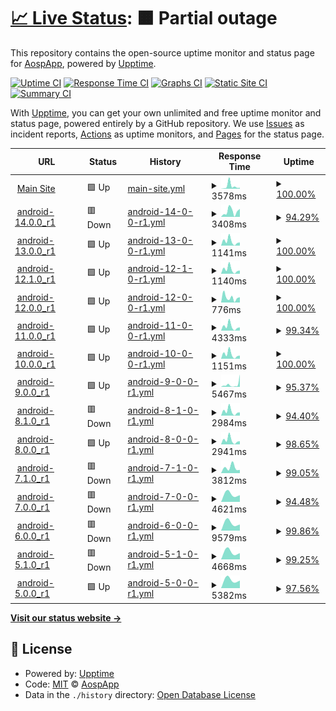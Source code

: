# [📈 Live Status](https://status.aosp.app): <!--live status--> **🟧 Partial outage**

This repository contains the open-source uptime monitor and status page for [AospApp](https://aosp.app), powered by [Upptime](https://github.com/upptime/upptime).

[![Uptime CI](https://github.com/aospapp/upptime/workflows/Uptime%20CI/badge.svg)](https://github.com/aospapp/upptime/actions?query=workflow%3A%22Uptime+CI%22)
[![Response Time CI](https://github.com/aospapp/upptime/workflows/Response%20Time%20CI/badge.svg)](https://github.com/aospapp/upptime/actions?query=workflow%3A%22Response+Time+CI%22)
[![Graphs CI](https://github.com/aospapp/upptime/workflows/Graphs%20CI/badge.svg)](https://github.com/aospapp/upptime/actions?query=workflow%3A%22Graphs+CI%22)
[![Static Site CI](https://github.com/aospapp/upptime/workflows/Static%20Site%20CI/badge.svg)](https://github.com/aospapp/upptime/actions?query=workflow%3A%22Static+Site+CI%22)
[![Summary CI](https://github.com/aospapp/upptime/workflows/Summary%20CI/badge.svg)](https://github.com/aospapp/upptime/actions?query=workflow%3A%22Summary+CI%22)

With [Upptime](https://upptime.js.org), you can get your own unlimited and free uptime monitor and status page, powered entirely by a GitHub repository. We use [Issues](https://github.com/aospapp/upptime/issues) as incident reports, [Actions](https://github.com/aospapp/upptime/actions) as uptime monitors, and [Pages](https://status.aosp.app) for the status page.

<!--start: status pages-->
<!-- This summary is generated by Upptime (https://github.com/upptime/upptime) -->
<!-- Do not edit this manually, your changes will be overwritten -->
<!-- prettier-ignore -->
| URL | Status | History | Response Time | Uptime |
| --- | ------ | ------- | ------------- | ------ |
| <img alt="" src="https://icons.duckduckgo.com/ip3/aosp.app.ico" height="13"> [Main Site](https://aosp.app) | 🟩 Up | [main-site.yml](https://github.com/aospapp/upptime/commits/HEAD/history/main-site.yml) | <details><summary><img alt="Response time graph" src="./graphs/main-site/response-time-week.png" height="20"> 3578ms</summary><br><a href="https://status.aosp.app/history/main-site"><img alt="Response time 3578" src="https://img.shields.io/endpoint?url=https%3A%2F%2Fraw.githubusercontent.com%2Faospapp%2Fupptime%2FHEAD%2Fapi%2Fmain-site%2Fresponse-time.json"></a><br><a href="https://status.aosp.app/history/main-site"><img alt="24-hour response time 4095" src="https://img.shields.io/endpoint?url=https%3A%2F%2Fraw.githubusercontent.com%2Faospapp%2Fupptime%2FHEAD%2Fapi%2Fmain-site%2Fresponse-time-day.json"></a><br><a href="https://status.aosp.app/history/main-site"><img alt="7-day response time 3578" src="https://img.shields.io/endpoint?url=https%3A%2F%2Fraw.githubusercontent.com%2Faospapp%2Fupptime%2FHEAD%2Fapi%2Fmain-site%2Fresponse-time-week.json"></a><br><a href="https://status.aosp.app/history/main-site"><img alt="30-day response time 3578" src="https://img.shields.io/endpoint?url=https%3A%2F%2Fraw.githubusercontent.com%2Faospapp%2Fupptime%2FHEAD%2Fapi%2Fmain-site%2Fresponse-time-month.json"></a><br><a href="https://status.aosp.app/history/main-site"><img alt="1-year response time 3578" src="https://img.shields.io/endpoint?url=https%3A%2F%2Fraw.githubusercontent.com%2Faospapp%2Fupptime%2FHEAD%2Fapi%2Fmain-site%2Fresponse-time-year.json"></a></details> | <details><summary><a href="https://status.aosp.app/history/main-site">100.00%</a></summary><a href="https://status.aosp.app/history/main-site"><img alt="All-time uptime 100.00%" src="https://img.shields.io/endpoint?url=https%3A%2F%2Fraw.githubusercontent.com%2Faospapp%2Fupptime%2FHEAD%2Fapi%2Fmain-site%2Fuptime.json"></a><br><a href="https://status.aosp.app/history/main-site"><img alt="24-hour uptime 100.00%" src="https://img.shields.io/endpoint?url=https%3A%2F%2Fraw.githubusercontent.com%2Faospapp%2Fupptime%2FHEAD%2Fapi%2Fmain-site%2Fuptime-day.json"></a><br><a href="https://status.aosp.app/history/main-site"><img alt="7-day uptime 100.00%" src="https://img.shields.io/endpoint?url=https%3A%2F%2Fraw.githubusercontent.com%2Faospapp%2Fupptime%2FHEAD%2Fapi%2Fmain-site%2Fuptime-week.json"></a><br><a href="https://status.aosp.app/history/main-site"><img alt="30-day uptime 100.00%" src="https://img.shields.io/endpoint?url=https%3A%2F%2Fraw.githubusercontent.com%2Faospapp%2Fupptime%2FHEAD%2Fapi%2Fmain-site%2Fuptime-month.json"></a><br><a href="https://status.aosp.app/history/main-site"><img alt="1-year uptime 100.00%" src="https://img.shields.io/endpoint?url=https%3A%2F%2Fraw.githubusercontent.com%2Faospapp%2Fupptime%2FHEAD%2Fapi%2Fmain-site%2Fuptime-year.json"></a></details>
| <img alt="" src="https://icons.duckduckgo.com/ip3/aosp.app.ico" height="13"> [android-14.0.0_r1](https://aosp.app/android-14.0.0_r1) | 🟥 Down | [android-14-0-0-r1.yml](https://github.com/aospapp/upptime/commits/HEAD/history/android-14-0-0-r1.yml) | <details><summary><img alt="Response time graph" src="./graphs/android-14-0-0-r1/response-time-week.png" height="20"> 3408ms</summary><br><a href="https://status.aosp.app/history/android-14-0-0-r1"><img alt="Response time 3408" src="https://img.shields.io/endpoint?url=https%3A%2F%2Fraw.githubusercontent.com%2Faospapp%2Fupptime%2FHEAD%2Fapi%2Fandroid-14-0-0-r1%2Fresponse-time.json"></a><br><a href="https://status.aosp.app/history/android-14-0-0-r1"><img alt="24-hour response time 3793" src="https://img.shields.io/endpoint?url=https%3A%2F%2Fraw.githubusercontent.com%2Faospapp%2Fupptime%2FHEAD%2Fapi%2Fandroid-14-0-0-r1%2Fresponse-time-day.json"></a><br><a href="https://status.aosp.app/history/android-14-0-0-r1"><img alt="7-day response time 3408" src="https://img.shields.io/endpoint?url=https%3A%2F%2Fraw.githubusercontent.com%2Faospapp%2Fupptime%2FHEAD%2Fapi%2Fandroid-14-0-0-r1%2Fresponse-time-week.json"></a><br><a href="https://status.aosp.app/history/android-14-0-0-r1"><img alt="30-day response time 3408" src="https://img.shields.io/endpoint?url=https%3A%2F%2Fraw.githubusercontent.com%2Faospapp%2Fupptime%2FHEAD%2Fapi%2Fandroid-14-0-0-r1%2Fresponse-time-month.json"></a><br><a href="https://status.aosp.app/history/android-14-0-0-r1"><img alt="1-year response time 3408" src="https://img.shields.io/endpoint?url=https%3A%2F%2Fraw.githubusercontent.com%2Faospapp%2Fupptime%2FHEAD%2Fapi%2Fandroid-14-0-0-r1%2Fresponse-time-year.json"></a></details> | <details><summary><a href="https://status.aosp.app/history/android-14-0-0-r1">94.29%</a></summary><a href="https://status.aosp.app/history/android-14-0-0-r1"><img alt="All-time uptime 94.29%" src="https://img.shields.io/endpoint?url=https%3A%2F%2Fraw.githubusercontent.com%2Faospapp%2Fupptime%2FHEAD%2Fapi%2Fandroid-14-0-0-r1%2Fuptime.json"></a><br><a href="https://status.aosp.app/history/android-14-0-0-r1"><img alt="24-hour uptime 94.29%" src="https://img.shields.io/endpoint?url=https%3A%2F%2Fraw.githubusercontent.com%2Faospapp%2Fupptime%2FHEAD%2Fapi%2Fandroid-14-0-0-r1%2Fuptime-day.json"></a><br><a href="https://status.aosp.app/history/android-14-0-0-r1"><img alt="7-day uptime 94.29%" src="https://img.shields.io/endpoint?url=https%3A%2F%2Fraw.githubusercontent.com%2Faospapp%2Fupptime%2FHEAD%2Fapi%2Fandroid-14-0-0-r1%2Fuptime-week.json"></a><br><a href="https://status.aosp.app/history/android-14-0-0-r1"><img alt="30-day uptime 94.29%" src="https://img.shields.io/endpoint?url=https%3A%2F%2Fraw.githubusercontent.com%2Faospapp%2Fupptime%2FHEAD%2Fapi%2Fandroid-14-0-0-r1%2Fuptime-month.json"></a><br><a href="https://status.aosp.app/history/android-14-0-0-r1"><img alt="1-year uptime 94.29%" src="https://img.shields.io/endpoint?url=https%3A%2F%2Fraw.githubusercontent.com%2Faospapp%2Fupptime%2FHEAD%2Fapi%2Fandroid-14-0-0-r1%2Fuptime-year.json"></a></details>
| <img alt="" src="https://icons.duckduckgo.com/ip3/aosp.app.ico" height="13"> [android-13.0.0_r1](https://aosp.app/android-13.0.0_r1) | 🟩 Up | [android-13-0-0-r1.yml](https://github.com/aospapp/upptime/commits/HEAD/history/android-13-0-0-r1.yml) | <details><summary><img alt="Response time graph" src="./graphs/android-13-0-0-r1/response-time-week.png" height="20"> 1141ms</summary><br><a href="https://status.aosp.app/history/android-13-0-0-r1"><img alt="Response time 1141" src="https://img.shields.io/endpoint?url=https%3A%2F%2Fraw.githubusercontent.com%2Faospapp%2Fupptime%2FHEAD%2Fapi%2Fandroid-13-0-0-r1%2Fresponse-time.json"></a><br><a href="https://status.aosp.app/history/android-13-0-0-r1"><img alt="24-hour response time 1046" src="https://img.shields.io/endpoint?url=https%3A%2F%2Fraw.githubusercontent.com%2Faospapp%2Fupptime%2FHEAD%2Fapi%2Fandroid-13-0-0-r1%2Fresponse-time-day.json"></a><br><a href="https://status.aosp.app/history/android-13-0-0-r1"><img alt="7-day response time 1141" src="https://img.shields.io/endpoint?url=https%3A%2F%2Fraw.githubusercontent.com%2Faospapp%2Fupptime%2FHEAD%2Fapi%2Fandroid-13-0-0-r1%2Fresponse-time-week.json"></a><br><a href="https://status.aosp.app/history/android-13-0-0-r1"><img alt="30-day response time 1141" src="https://img.shields.io/endpoint?url=https%3A%2F%2Fraw.githubusercontent.com%2Faospapp%2Fupptime%2FHEAD%2Fapi%2Fandroid-13-0-0-r1%2Fresponse-time-month.json"></a><br><a href="https://status.aosp.app/history/android-13-0-0-r1"><img alt="1-year response time 1141" src="https://img.shields.io/endpoint?url=https%3A%2F%2Fraw.githubusercontent.com%2Faospapp%2Fupptime%2FHEAD%2Fapi%2Fandroid-13-0-0-r1%2Fresponse-time-year.json"></a></details> | <details><summary><a href="https://status.aosp.app/history/android-13-0-0-r1">100.00%</a></summary><a href="https://status.aosp.app/history/android-13-0-0-r1"><img alt="All-time uptime 100.00%" src="https://img.shields.io/endpoint?url=https%3A%2F%2Fraw.githubusercontent.com%2Faospapp%2Fupptime%2FHEAD%2Fapi%2Fandroid-13-0-0-r1%2Fuptime.json"></a><br><a href="https://status.aosp.app/history/android-13-0-0-r1"><img alt="24-hour uptime 100.00%" src="https://img.shields.io/endpoint?url=https%3A%2F%2Fraw.githubusercontent.com%2Faospapp%2Fupptime%2FHEAD%2Fapi%2Fandroid-13-0-0-r1%2Fuptime-day.json"></a><br><a href="https://status.aosp.app/history/android-13-0-0-r1"><img alt="7-day uptime 100.00%" src="https://img.shields.io/endpoint?url=https%3A%2F%2Fraw.githubusercontent.com%2Faospapp%2Fupptime%2FHEAD%2Fapi%2Fandroid-13-0-0-r1%2Fuptime-week.json"></a><br><a href="https://status.aosp.app/history/android-13-0-0-r1"><img alt="30-day uptime 100.00%" src="https://img.shields.io/endpoint?url=https%3A%2F%2Fraw.githubusercontent.com%2Faospapp%2Fupptime%2FHEAD%2Fapi%2Fandroid-13-0-0-r1%2Fuptime-month.json"></a><br><a href="https://status.aosp.app/history/android-13-0-0-r1"><img alt="1-year uptime 100.00%" src="https://img.shields.io/endpoint?url=https%3A%2F%2Fraw.githubusercontent.com%2Faospapp%2Fupptime%2FHEAD%2Fapi%2Fandroid-13-0-0-r1%2Fuptime-year.json"></a></details>
| <img alt="" src="https://icons.duckduckgo.com/ip3/aosp.app.ico" height="13"> [android-12.1.0_r1](https://aosp.app/android-12.1.0_r1) | 🟩 Up | [android-12-1-0-r1.yml](https://github.com/aospapp/upptime/commits/HEAD/history/android-12-1-0-r1.yml) | <details><summary><img alt="Response time graph" src="./graphs/android-12-1-0-r1/response-time-week.png" height="20"> 1140ms</summary><br><a href="https://status.aosp.app/history/android-12-1-0-r1"><img alt="Response time 1140" src="https://img.shields.io/endpoint?url=https%3A%2F%2Fraw.githubusercontent.com%2Faospapp%2Fupptime%2FHEAD%2Fapi%2Fandroid-12-1-0-r1%2Fresponse-time.json"></a><br><a href="https://status.aosp.app/history/android-12-1-0-r1"><img alt="24-hour response time 1053" src="https://img.shields.io/endpoint?url=https%3A%2F%2Fraw.githubusercontent.com%2Faospapp%2Fupptime%2FHEAD%2Fapi%2Fandroid-12-1-0-r1%2Fresponse-time-day.json"></a><br><a href="https://status.aosp.app/history/android-12-1-0-r1"><img alt="7-day response time 1140" src="https://img.shields.io/endpoint?url=https%3A%2F%2Fraw.githubusercontent.com%2Faospapp%2Fupptime%2FHEAD%2Fapi%2Fandroid-12-1-0-r1%2Fresponse-time-week.json"></a><br><a href="https://status.aosp.app/history/android-12-1-0-r1"><img alt="30-day response time 1140" src="https://img.shields.io/endpoint?url=https%3A%2F%2Fraw.githubusercontent.com%2Faospapp%2Fupptime%2FHEAD%2Fapi%2Fandroid-12-1-0-r1%2Fresponse-time-month.json"></a><br><a href="https://status.aosp.app/history/android-12-1-0-r1"><img alt="1-year response time 1140" src="https://img.shields.io/endpoint?url=https%3A%2F%2Fraw.githubusercontent.com%2Faospapp%2Fupptime%2FHEAD%2Fapi%2Fandroid-12-1-0-r1%2Fresponse-time-year.json"></a></details> | <details><summary><a href="https://status.aosp.app/history/android-12-1-0-r1">100.00%</a></summary><a href="https://status.aosp.app/history/android-12-1-0-r1"><img alt="All-time uptime 100.00%" src="https://img.shields.io/endpoint?url=https%3A%2F%2Fraw.githubusercontent.com%2Faospapp%2Fupptime%2FHEAD%2Fapi%2Fandroid-12-1-0-r1%2Fuptime.json"></a><br><a href="https://status.aosp.app/history/android-12-1-0-r1"><img alt="24-hour uptime 100.00%" src="https://img.shields.io/endpoint?url=https%3A%2F%2Fraw.githubusercontent.com%2Faospapp%2Fupptime%2FHEAD%2Fapi%2Fandroid-12-1-0-r1%2Fuptime-day.json"></a><br><a href="https://status.aosp.app/history/android-12-1-0-r1"><img alt="7-day uptime 100.00%" src="https://img.shields.io/endpoint?url=https%3A%2F%2Fraw.githubusercontent.com%2Faospapp%2Fupptime%2FHEAD%2Fapi%2Fandroid-12-1-0-r1%2Fuptime-week.json"></a><br><a href="https://status.aosp.app/history/android-12-1-0-r1"><img alt="30-day uptime 100.00%" src="https://img.shields.io/endpoint?url=https%3A%2F%2Fraw.githubusercontent.com%2Faospapp%2Fupptime%2FHEAD%2Fapi%2Fandroid-12-1-0-r1%2Fuptime-month.json"></a><br><a href="https://status.aosp.app/history/android-12-1-0-r1"><img alt="1-year uptime 100.00%" src="https://img.shields.io/endpoint?url=https%3A%2F%2Fraw.githubusercontent.com%2Faospapp%2Fupptime%2FHEAD%2Fapi%2Fandroid-12-1-0-r1%2Fuptime-year.json"></a></details>
| <img alt="" src="https://icons.duckduckgo.com/ip3/aosp.app.ico" height="13"> [android-12.0.0_r1](https://aosp.app/android-12.0.0_r1) | 🟩 Up | [android-12-0-0-r1.yml](https://github.com/aospapp/upptime/commits/HEAD/history/android-12-0-0-r1.yml) | <details><summary><img alt="Response time graph" src="./graphs/android-12-0-0-r1/response-time-week.png" height="20"> 776ms</summary><br><a href="https://status.aosp.app/history/android-12-0-0-r1"><img alt="Response time 776" src="https://img.shields.io/endpoint?url=https%3A%2F%2Fraw.githubusercontent.com%2Faospapp%2Fupptime%2FHEAD%2Fapi%2Fandroid-12-0-0-r1%2Fresponse-time.json"></a><br><a href="https://status.aosp.app/history/android-12-0-0-r1"><img alt="24-hour response time 595" src="https://img.shields.io/endpoint?url=https%3A%2F%2Fraw.githubusercontent.com%2Faospapp%2Fupptime%2FHEAD%2Fapi%2Fandroid-12-0-0-r1%2Fresponse-time-day.json"></a><br><a href="https://status.aosp.app/history/android-12-0-0-r1"><img alt="7-day response time 776" src="https://img.shields.io/endpoint?url=https%3A%2F%2Fraw.githubusercontent.com%2Faospapp%2Fupptime%2FHEAD%2Fapi%2Fandroid-12-0-0-r1%2Fresponse-time-week.json"></a><br><a href="https://status.aosp.app/history/android-12-0-0-r1"><img alt="30-day response time 776" src="https://img.shields.io/endpoint?url=https%3A%2F%2Fraw.githubusercontent.com%2Faospapp%2Fupptime%2FHEAD%2Fapi%2Fandroid-12-0-0-r1%2Fresponse-time-month.json"></a><br><a href="https://status.aosp.app/history/android-12-0-0-r1"><img alt="1-year response time 776" src="https://img.shields.io/endpoint?url=https%3A%2F%2Fraw.githubusercontent.com%2Faospapp%2Fupptime%2FHEAD%2Fapi%2Fandroid-12-0-0-r1%2Fresponse-time-year.json"></a></details> | <details><summary><a href="https://status.aosp.app/history/android-12-0-0-r1">100.00%</a></summary><a href="https://status.aosp.app/history/android-12-0-0-r1"><img alt="All-time uptime 100.00%" src="https://img.shields.io/endpoint?url=https%3A%2F%2Fraw.githubusercontent.com%2Faospapp%2Fupptime%2FHEAD%2Fapi%2Fandroid-12-0-0-r1%2Fuptime.json"></a><br><a href="https://status.aosp.app/history/android-12-0-0-r1"><img alt="24-hour uptime 100.00%" src="https://img.shields.io/endpoint?url=https%3A%2F%2Fraw.githubusercontent.com%2Faospapp%2Fupptime%2FHEAD%2Fapi%2Fandroid-12-0-0-r1%2Fuptime-day.json"></a><br><a href="https://status.aosp.app/history/android-12-0-0-r1"><img alt="7-day uptime 100.00%" src="https://img.shields.io/endpoint?url=https%3A%2F%2Fraw.githubusercontent.com%2Faospapp%2Fupptime%2FHEAD%2Fapi%2Fandroid-12-0-0-r1%2Fuptime-week.json"></a><br><a href="https://status.aosp.app/history/android-12-0-0-r1"><img alt="30-day uptime 100.00%" src="https://img.shields.io/endpoint?url=https%3A%2F%2Fraw.githubusercontent.com%2Faospapp%2Fupptime%2FHEAD%2Fapi%2Fandroid-12-0-0-r1%2Fuptime-month.json"></a><br><a href="https://status.aosp.app/history/android-12-0-0-r1"><img alt="1-year uptime 100.00%" src="https://img.shields.io/endpoint?url=https%3A%2F%2Fraw.githubusercontent.com%2Faospapp%2Fupptime%2FHEAD%2Fapi%2Fandroid-12-0-0-r1%2Fuptime-year.json"></a></details>
| <img alt="" src="https://icons.duckduckgo.com/ip3/aosp.app.ico" height="13"> [android-11.0.0_r1](https://aosp.app/android-11.0.0_r1) | 🟩 Up | [android-11-0-0-r1.yml](https://github.com/aospapp/upptime/commits/HEAD/history/android-11-0-0-r1.yml) | <details><summary><img alt="Response time graph" src="./graphs/android-11-0-0-r1/response-time-week.png" height="20"> 4333ms</summary><br><a href="https://status.aosp.app/history/android-11-0-0-r1"><img alt="Response time 4333" src="https://img.shields.io/endpoint?url=https%3A%2F%2Fraw.githubusercontent.com%2Faospapp%2Fupptime%2FHEAD%2Fapi%2Fandroid-11-0-0-r1%2Fresponse-time.json"></a><br><a href="https://status.aosp.app/history/android-11-0-0-r1"><img alt="24-hour response time 4690" src="https://img.shields.io/endpoint?url=https%3A%2F%2Fraw.githubusercontent.com%2Faospapp%2Fupptime%2FHEAD%2Fapi%2Fandroid-11-0-0-r1%2Fresponse-time-day.json"></a><br><a href="https://status.aosp.app/history/android-11-0-0-r1"><img alt="7-day response time 4333" src="https://img.shields.io/endpoint?url=https%3A%2F%2Fraw.githubusercontent.com%2Faospapp%2Fupptime%2FHEAD%2Fapi%2Fandroid-11-0-0-r1%2Fresponse-time-week.json"></a><br><a href="https://status.aosp.app/history/android-11-0-0-r1"><img alt="30-day response time 4333" src="https://img.shields.io/endpoint?url=https%3A%2F%2Fraw.githubusercontent.com%2Faospapp%2Fupptime%2FHEAD%2Fapi%2Fandroid-11-0-0-r1%2Fresponse-time-month.json"></a><br><a href="https://status.aosp.app/history/android-11-0-0-r1"><img alt="1-year response time 4333" src="https://img.shields.io/endpoint?url=https%3A%2F%2Fraw.githubusercontent.com%2Faospapp%2Fupptime%2FHEAD%2Fapi%2Fandroid-11-0-0-r1%2Fresponse-time-year.json"></a></details> | <details><summary><a href="https://status.aosp.app/history/android-11-0-0-r1">99.34%</a></summary><a href="https://status.aosp.app/history/android-11-0-0-r1"><img alt="All-time uptime 99.34%" src="https://img.shields.io/endpoint?url=https%3A%2F%2Fraw.githubusercontent.com%2Faospapp%2Fupptime%2FHEAD%2Fapi%2Fandroid-11-0-0-r1%2Fuptime.json"></a><br><a href="https://status.aosp.app/history/android-11-0-0-r1"><img alt="24-hour uptime 99.34%" src="https://img.shields.io/endpoint?url=https%3A%2F%2Fraw.githubusercontent.com%2Faospapp%2Fupptime%2FHEAD%2Fapi%2Fandroid-11-0-0-r1%2Fuptime-day.json"></a><br><a href="https://status.aosp.app/history/android-11-0-0-r1"><img alt="7-day uptime 99.34%" src="https://img.shields.io/endpoint?url=https%3A%2F%2Fraw.githubusercontent.com%2Faospapp%2Fupptime%2FHEAD%2Fapi%2Fandroid-11-0-0-r1%2Fuptime-week.json"></a><br><a href="https://status.aosp.app/history/android-11-0-0-r1"><img alt="30-day uptime 99.34%" src="https://img.shields.io/endpoint?url=https%3A%2F%2Fraw.githubusercontent.com%2Faospapp%2Fupptime%2FHEAD%2Fapi%2Fandroid-11-0-0-r1%2Fuptime-month.json"></a><br><a href="https://status.aosp.app/history/android-11-0-0-r1"><img alt="1-year uptime 99.34%" src="https://img.shields.io/endpoint?url=https%3A%2F%2Fraw.githubusercontent.com%2Faospapp%2Fupptime%2FHEAD%2Fapi%2Fandroid-11-0-0-r1%2Fuptime-year.json"></a></details>
| <img alt="" src="https://icons.duckduckgo.com/ip3/aosp.app.ico" height="13"> [android-10.0.0_r1](https://aosp.app/android-10.0.0_r1) | 🟩 Up | [android-10-0-0-r1.yml](https://github.com/aospapp/upptime/commits/HEAD/history/android-10-0-0-r1.yml) | <details><summary><img alt="Response time graph" src="./graphs/android-10-0-0-r1/response-time-week.png" height="20"> 1151ms</summary><br><a href="https://status.aosp.app/history/android-10-0-0-r1"><img alt="Response time 1151" src="https://img.shields.io/endpoint?url=https%3A%2F%2Fraw.githubusercontent.com%2Faospapp%2Fupptime%2FHEAD%2Fapi%2Fandroid-10-0-0-r1%2Fresponse-time.json"></a><br><a href="https://status.aosp.app/history/android-10-0-0-r1"><img alt="24-hour response time 1051" src="https://img.shields.io/endpoint?url=https%3A%2F%2Fraw.githubusercontent.com%2Faospapp%2Fupptime%2FHEAD%2Fapi%2Fandroid-10-0-0-r1%2Fresponse-time-day.json"></a><br><a href="https://status.aosp.app/history/android-10-0-0-r1"><img alt="7-day response time 1151" src="https://img.shields.io/endpoint?url=https%3A%2F%2Fraw.githubusercontent.com%2Faospapp%2Fupptime%2FHEAD%2Fapi%2Fandroid-10-0-0-r1%2Fresponse-time-week.json"></a><br><a href="https://status.aosp.app/history/android-10-0-0-r1"><img alt="30-day response time 1151" src="https://img.shields.io/endpoint?url=https%3A%2F%2Fraw.githubusercontent.com%2Faospapp%2Fupptime%2FHEAD%2Fapi%2Fandroid-10-0-0-r1%2Fresponse-time-month.json"></a><br><a href="https://status.aosp.app/history/android-10-0-0-r1"><img alt="1-year response time 1151" src="https://img.shields.io/endpoint?url=https%3A%2F%2Fraw.githubusercontent.com%2Faospapp%2Fupptime%2FHEAD%2Fapi%2Fandroid-10-0-0-r1%2Fresponse-time-year.json"></a></details> | <details><summary><a href="https://status.aosp.app/history/android-10-0-0-r1">100.00%</a></summary><a href="https://status.aosp.app/history/android-10-0-0-r1"><img alt="All-time uptime 100.00%" src="https://img.shields.io/endpoint?url=https%3A%2F%2Fraw.githubusercontent.com%2Faospapp%2Fupptime%2FHEAD%2Fapi%2Fandroid-10-0-0-r1%2Fuptime.json"></a><br><a href="https://status.aosp.app/history/android-10-0-0-r1"><img alt="24-hour uptime 100.00%" src="https://img.shields.io/endpoint?url=https%3A%2F%2Fraw.githubusercontent.com%2Faospapp%2Fupptime%2FHEAD%2Fapi%2Fandroid-10-0-0-r1%2Fuptime-day.json"></a><br><a href="https://status.aosp.app/history/android-10-0-0-r1"><img alt="7-day uptime 100.00%" src="https://img.shields.io/endpoint?url=https%3A%2F%2Fraw.githubusercontent.com%2Faospapp%2Fupptime%2FHEAD%2Fapi%2Fandroid-10-0-0-r1%2Fuptime-week.json"></a><br><a href="https://status.aosp.app/history/android-10-0-0-r1"><img alt="30-day uptime 100.00%" src="https://img.shields.io/endpoint?url=https%3A%2F%2Fraw.githubusercontent.com%2Faospapp%2Fupptime%2FHEAD%2Fapi%2Fandroid-10-0-0-r1%2Fuptime-month.json"></a><br><a href="https://status.aosp.app/history/android-10-0-0-r1"><img alt="1-year uptime 100.00%" src="https://img.shields.io/endpoint?url=https%3A%2F%2Fraw.githubusercontent.com%2Faospapp%2Fupptime%2FHEAD%2Fapi%2Fandroid-10-0-0-r1%2Fuptime-year.json"></a></details>
| <img alt="" src="https://icons.duckduckgo.com/ip3/aosp.app.ico" height="13"> [android-9.0.0_r1](https://aosp.app/android-9.0.0_r1) | 🟩 Up | [android-9-0-0-r1.yml](https://github.com/aospapp/upptime/commits/HEAD/history/android-9-0-0-r1.yml) | <details><summary><img alt="Response time graph" src="./graphs/android-9-0-0-r1/response-time-week.png" height="20"> 5467ms</summary><br><a href="https://status.aosp.app/history/android-9-0-0-r1"><img alt="Response time 5467" src="https://img.shields.io/endpoint?url=https%3A%2F%2Fraw.githubusercontent.com%2Faospapp%2Fupptime%2FHEAD%2Fapi%2Fandroid-9-0-0-r1%2Fresponse-time.json"></a><br><a href="https://status.aosp.app/history/android-9-0-0-r1"><img alt="24-hour response time 5875" src="https://img.shields.io/endpoint?url=https%3A%2F%2Fraw.githubusercontent.com%2Faospapp%2Fupptime%2FHEAD%2Fapi%2Fandroid-9-0-0-r1%2Fresponse-time-day.json"></a><br><a href="https://status.aosp.app/history/android-9-0-0-r1"><img alt="7-day response time 5467" src="https://img.shields.io/endpoint?url=https%3A%2F%2Fraw.githubusercontent.com%2Faospapp%2Fupptime%2FHEAD%2Fapi%2Fandroid-9-0-0-r1%2Fresponse-time-week.json"></a><br><a href="https://status.aosp.app/history/android-9-0-0-r1"><img alt="30-day response time 5467" src="https://img.shields.io/endpoint?url=https%3A%2F%2Fraw.githubusercontent.com%2Faospapp%2Fupptime%2FHEAD%2Fapi%2Fandroid-9-0-0-r1%2Fresponse-time-month.json"></a><br><a href="https://status.aosp.app/history/android-9-0-0-r1"><img alt="1-year response time 5467" src="https://img.shields.io/endpoint?url=https%3A%2F%2Fraw.githubusercontent.com%2Faospapp%2Fupptime%2FHEAD%2Fapi%2Fandroid-9-0-0-r1%2Fresponse-time-year.json"></a></details> | <details><summary><a href="https://status.aosp.app/history/android-9-0-0-r1">95.37%</a></summary><a href="https://status.aosp.app/history/android-9-0-0-r1"><img alt="All-time uptime 95.37%" src="https://img.shields.io/endpoint?url=https%3A%2F%2Fraw.githubusercontent.com%2Faospapp%2Fupptime%2FHEAD%2Fapi%2Fandroid-9-0-0-r1%2Fuptime.json"></a><br><a href="https://status.aosp.app/history/android-9-0-0-r1"><img alt="24-hour uptime 95.37%" src="https://img.shields.io/endpoint?url=https%3A%2F%2Fraw.githubusercontent.com%2Faospapp%2Fupptime%2FHEAD%2Fapi%2Fandroid-9-0-0-r1%2Fuptime-day.json"></a><br><a href="https://status.aosp.app/history/android-9-0-0-r1"><img alt="7-day uptime 95.37%" src="https://img.shields.io/endpoint?url=https%3A%2F%2Fraw.githubusercontent.com%2Faospapp%2Fupptime%2FHEAD%2Fapi%2Fandroid-9-0-0-r1%2Fuptime-week.json"></a><br><a href="https://status.aosp.app/history/android-9-0-0-r1"><img alt="30-day uptime 95.37%" src="https://img.shields.io/endpoint?url=https%3A%2F%2Fraw.githubusercontent.com%2Faospapp%2Fupptime%2FHEAD%2Fapi%2Fandroid-9-0-0-r1%2Fuptime-month.json"></a><br><a href="https://status.aosp.app/history/android-9-0-0-r1"><img alt="1-year uptime 95.37%" src="https://img.shields.io/endpoint?url=https%3A%2F%2Fraw.githubusercontent.com%2Faospapp%2Fupptime%2FHEAD%2Fapi%2Fandroid-9-0-0-r1%2Fuptime-year.json"></a></details>
| <img alt="" src="https://icons.duckduckgo.com/ip3/aosp.app.ico" height="13"> [android-8.1.0_r1](https://aosp.app/android-8.1.0_r1) | 🟥 Down | [android-8-1-0-r1.yml](https://github.com/aospapp/upptime/commits/HEAD/history/android-8-1-0-r1.yml) | <details><summary><img alt="Response time graph" src="./graphs/android-8-1-0-r1/response-time-week.png" height="20"> 2984ms</summary><br><a href="https://status.aosp.app/history/android-8-1-0-r1"><img alt="Response time 2984" src="https://img.shields.io/endpoint?url=https%3A%2F%2Fraw.githubusercontent.com%2Faospapp%2Fupptime%2FHEAD%2Fapi%2Fandroid-8-1-0-r1%2Fresponse-time.json"></a><br><a href="https://status.aosp.app/history/android-8-1-0-r1"><img alt="24-hour response time 3186" src="https://img.shields.io/endpoint?url=https%3A%2F%2Fraw.githubusercontent.com%2Faospapp%2Fupptime%2FHEAD%2Fapi%2Fandroid-8-1-0-r1%2Fresponse-time-day.json"></a><br><a href="https://status.aosp.app/history/android-8-1-0-r1"><img alt="7-day response time 2984" src="https://img.shields.io/endpoint?url=https%3A%2F%2Fraw.githubusercontent.com%2Faospapp%2Fupptime%2FHEAD%2Fapi%2Fandroid-8-1-0-r1%2Fresponse-time-week.json"></a><br><a href="https://status.aosp.app/history/android-8-1-0-r1"><img alt="30-day response time 2984" src="https://img.shields.io/endpoint?url=https%3A%2F%2Fraw.githubusercontent.com%2Faospapp%2Fupptime%2FHEAD%2Fapi%2Fandroid-8-1-0-r1%2Fresponse-time-month.json"></a><br><a href="https://status.aosp.app/history/android-8-1-0-r1"><img alt="1-year response time 2984" src="https://img.shields.io/endpoint?url=https%3A%2F%2Fraw.githubusercontent.com%2Faospapp%2Fupptime%2FHEAD%2Fapi%2Fandroid-8-1-0-r1%2Fresponse-time-year.json"></a></details> | <details><summary><a href="https://status.aosp.app/history/android-8-1-0-r1">94.40%</a></summary><a href="https://status.aosp.app/history/android-8-1-0-r1"><img alt="All-time uptime 94.40%" src="https://img.shields.io/endpoint?url=https%3A%2F%2Fraw.githubusercontent.com%2Faospapp%2Fupptime%2FHEAD%2Fapi%2Fandroid-8-1-0-r1%2Fuptime.json"></a><br><a href="https://status.aosp.app/history/android-8-1-0-r1"><img alt="24-hour uptime 94.40%" src="https://img.shields.io/endpoint?url=https%3A%2F%2Fraw.githubusercontent.com%2Faospapp%2Fupptime%2FHEAD%2Fapi%2Fandroid-8-1-0-r1%2Fuptime-day.json"></a><br><a href="https://status.aosp.app/history/android-8-1-0-r1"><img alt="7-day uptime 94.40%" src="https://img.shields.io/endpoint?url=https%3A%2F%2Fraw.githubusercontent.com%2Faospapp%2Fupptime%2FHEAD%2Fapi%2Fandroid-8-1-0-r1%2Fuptime-week.json"></a><br><a href="https://status.aosp.app/history/android-8-1-0-r1"><img alt="30-day uptime 94.40%" src="https://img.shields.io/endpoint?url=https%3A%2F%2Fraw.githubusercontent.com%2Faospapp%2Fupptime%2FHEAD%2Fapi%2Fandroid-8-1-0-r1%2Fuptime-month.json"></a><br><a href="https://status.aosp.app/history/android-8-1-0-r1"><img alt="1-year uptime 94.40%" src="https://img.shields.io/endpoint?url=https%3A%2F%2Fraw.githubusercontent.com%2Faospapp%2Fupptime%2FHEAD%2Fapi%2Fandroid-8-1-0-r1%2Fuptime-year.json"></a></details>
| <img alt="" src="https://icons.duckduckgo.com/ip3/aosp.app.ico" height="13"> [android-8.0.0_r1](https://aosp.app/android-8.0.0_r1) | 🟩 Up | [android-8-0-0-r1.yml](https://github.com/aospapp/upptime/commits/HEAD/history/android-8-0-0-r1.yml) | <details><summary><img alt="Response time graph" src="./graphs/android-8-0-0-r1/response-time-week.png" height="20"> 2941ms</summary><br><a href="https://status.aosp.app/history/android-8-0-0-r1"><img alt="Response time 2941" src="https://img.shields.io/endpoint?url=https%3A%2F%2Fraw.githubusercontent.com%2Faospapp%2Fupptime%2FHEAD%2Fapi%2Fandroid-8-0-0-r1%2Fresponse-time.json"></a><br><a href="https://status.aosp.app/history/android-8-0-0-r1"><img alt="24-hour response time 3122" src="https://img.shields.io/endpoint?url=https%3A%2F%2Fraw.githubusercontent.com%2Faospapp%2Fupptime%2FHEAD%2Fapi%2Fandroid-8-0-0-r1%2Fresponse-time-day.json"></a><br><a href="https://status.aosp.app/history/android-8-0-0-r1"><img alt="7-day response time 2941" src="https://img.shields.io/endpoint?url=https%3A%2F%2Fraw.githubusercontent.com%2Faospapp%2Fupptime%2FHEAD%2Fapi%2Fandroid-8-0-0-r1%2Fresponse-time-week.json"></a><br><a href="https://status.aosp.app/history/android-8-0-0-r1"><img alt="30-day response time 2941" src="https://img.shields.io/endpoint?url=https%3A%2F%2Fraw.githubusercontent.com%2Faospapp%2Fupptime%2FHEAD%2Fapi%2Fandroid-8-0-0-r1%2Fresponse-time-month.json"></a><br><a href="https://status.aosp.app/history/android-8-0-0-r1"><img alt="1-year response time 2941" src="https://img.shields.io/endpoint?url=https%3A%2F%2Fraw.githubusercontent.com%2Faospapp%2Fupptime%2FHEAD%2Fapi%2Fandroid-8-0-0-r1%2Fresponse-time-year.json"></a></details> | <details><summary><a href="https://status.aosp.app/history/android-8-0-0-r1">98.65%</a></summary><a href="https://status.aosp.app/history/android-8-0-0-r1"><img alt="All-time uptime 98.65%" src="https://img.shields.io/endpoint?url=https%3A%2F%2Fraw.githubusercontent.com%2Faospapp%2Fupptime%2FHEAD%2Fapi%2Fandroid-8-0-0-r1%2Fuptime.json"></a><br><a href="https://status.aosp.app/history/android-8-0-0-r1"><img alt="24-hour uptime 98.65%" src="https://img.shields.io/endpoint?url=https%3A%2F%2Fraw.githubusercontent.com%2Faospapp%2Fupptime%2FHEAD%2Fapi%2Fandroid-8-0-0-r1%2Fuptime-day.json"></a><br><a href="https://status.aosp.app/history/android-8-0-0-r1"><img alt="7-day uptime 98.65%" src="https://img.shields.io/endpoint?url=https%3A%2F%2Fraw.githubusercontent.com%2Faospapp%2Fupptime%2FHEAD%2Fapi%2Fandroid-8-0-0-r1%2Fuptime-week.json"></a><br><a href="https://status.aosp.app/history/android-8-0-0-r1"><img alt="30-day uptime 98.65%" src="https://img.shields.io/endpoint?url=https%3A%2F%2Fraw.githubusercontent.com%2Faospapp%2Fupptime%2FHEAD%2Fapi%2Fandroid-8-0-0-r1%2Fuptime-month.json"></a><br><a href="https://status.aosp.app/history/android-8-0-0-r1"><img alt="1-year uptime 98.65%" src="https://img.shields.io/endpoint?url=https%3A%2F%2Fraw.githubusercontent.com%2Faospapp%2Fupptime%2FHEAD%2Fapi%2Fandroid-8-0-0-r1%2Fuptime-year.json"></a></details>
| <img alt="" src="https://icons.duckduckgo.com/ip3/aosp.app.ico" height="13"> [android-7.1.0_r1](https://aosp.app/android-7.1.0_r1) | 🟥 Down | [android-7-1-0-r1.yml](https://github.com/aospapp/upptime/commits/HEAD/history/android-7-1-0-r1.yml) | <details><summary><img alt="Response time graph" src="./graphs/android-7-1-0-r1/response-time-week.png" height="20"> 3812ms</summary><br><a href="https://status.aosp.app/history/android-7-1-0-r1"><img alt="Response time 3812" src="https://img.shields.io/endpoint?url=https%3A%2F%2Fraw.githubusercontent.com%2Faospapp%2Fupptime%2FHEAD%2Fapi%2Fandroid-7-1-0-r1%2Fresponse-time.json"></a><br><a href="https://status.aosp.app/history/android-7-1-0-r1"><img alt="24-hour response time 4242" src="https://img.shields.io/endpoint?url=https%3A%2F%2Fraw.githubusercontent.com%2Faospapp%2Fupptime%2FHEAD%2Fapi%2Fandroid-7-1-0-r1%2Fresponse-time-day.json"></a><br><a href="https://status.aosp.app/history/android-7-1-0-r1"><img alt="7-day response time 3812" src="https://img.shields.io/endpoint?url=https%3A%2F%2Fraw.githubusercontent.com%2Faospapp%2Fupptime%2FHEAD%2Fapi%2Fandroid-7-1-0-r1%2Fresponse-time-week.json"></a><br><a href="https://status.aosp.app/history/android-7-1-0-r1"><img alt="30-day response time 3812" src="https://img.shields.io/endpoint?url=https%3A%2F%2Fraw.githubusercontent.com%2Faospapp%2Fupptime%2FHEAD%2Fapi%2Fandroid-7-1-0-r1%2Fresponse-time-month.json"></a><br><a href="https://status.aosp.app/history/android-7-1-0-r1"><img alt="1-year response time 3812" src="https://img.shields.io/endpoint?url=https%3A%2F%2Fraw.githubusercontent.com%2Faospapp%2Fupptime%2FHEAD%2Fapi%2Fandroid-7-1-0-r1%2Fresponse-time-year.json"></a></details> | <details><summary><a href="https://status.aosp.app/history/android-7-1-0-r1">99.05%</a></summary><a href="https://status.aosp.app/history/android-7-1-0-r1"><img alt="All-time uptime 99.05%" src="https://img.shields.io/endpoint?url=https%3A%2F%2Fraw.githubusercontent.com%2Faospapp%2Fupptime%2FHEAD%2Fapi%2Fandroid-7-1-0-r1%2Fuptime.json"></a><br><a href="https://status.aosp.app/history/android-7-1-0-r1"><img alt="24-hour uptime 99.05%" src="https://img.shields.io/endpoint?url=https%3A%2F%2Fraw.githubusercontent.com%2Faospapp%2Fupptime%2FHEAD%2Fapi%2Fandroid-7-1-0-r1%2Fuptime-day.json"></a><br><a href="https://status.aosp.app/history/android-7-1-0-r1"><img alt="7-day uptime 99.05%" src="https://img.shields.io/endpoint?url=https%3A%2F%2Fraw.githubusercontent.com%2Faospapp%2Fupptime%2FHEAD%2Fapi%2Fandroid-7-1-0-r1%2Fuptime-week.json"></a><br><a href="https://status.aosp.app/history/android-7-1-0-r1"><img alt="30-day uptime 99.05%" src="https://img.shields.io/endpoint?url=https%3A%2F%2Fraw.githubusercontent.com%2Faospapp%2Fupptime%2FHEAD%2Fapi%2Fandroid-7-1-0-r1%2Fuptime-month.json"></a><br><a href="https://status.aosp.app/history/android-7-1-0-r1"><img alt="1-year uptime 99.05%" src="https://img.shields.io/endpoint?url=https%3A%2F%2Fraw.githubusercontent.com%2Faospapp%2Fupptime%2FHEAD%2Fapi%2Fandroid-7-1-0-r1%2Fuptime-year.json"></a></details>
| <img alt="" src="https://icons.duckduckgo.com/ip3/aosp.app.ico" height="13"> [android-7.0.0_r1](https://aosp.app/android-7.0.0_r1) | 🟥 Down | [android-7-0-0-r1.yml](https://github.com/aospapp/upptime/commits/HEAD/history/android-7-0-0-r1.yml) | <details><summary><img alt="Response time graph" src="./graphs/android-7-0-0-r1/response-time-week.png" height="20"> 4621ms</summary><br><a href="https://status.aosp.app/history/android-7-0-0-r1"><img alt="Response time 4621" src="https://img.shields.io/endpoint?url=https%3A%2F%2Fraw.githubusercontent.com%2Faospapp%2Fupptime%2FHEAD%2Fapi%2Fandroid-7-0-0-r1%2Fresponse-time.json"></a><br><a href="https://status.aosp.app/history/android-7-0-0-r1"><img alt="24-hour response time 5658" src="https://img.shields.io/endpoint?url=https%3A%2F%2Fraw.githubusercontent.com%2Faospapp%2Fupptime%2FHEAD%2Fapi%2Fandroid-7-0-0-r1%2Fresponse-time-day.json"></a><br><a href="https://status.aosp.app/history/android-7-0-0-r1"><img alt="7-day response time 4621" src="https://img.shields.io/endpoint?url=https%3A%2F%2Fraw.githubusercontent.com%2Faospapp%2Fupptime%2FHEAD%2Fapi%2Fandroid-7-0-0-r1%2Fresponse-time-week.json"></a><br><a href="https://status.aosp.app/history/android-7-0-0-r1"><img alt="30-day response time 4621" src="https://img.shields.io/endpoint?url=https%3A%2F%2Fraw.githubusercontent.com%2Faospapp%2Fupptime%2FHEAD%2Fapi%2Fandroid-7-0-0-r1%2Fresponse-time-month.json"></a><br><a href="https://status.aosp.app/history/android-7-0-0-r1"><img alt="1-year response time 4621" src="https://img.shields.io/endpoint?url=https%3A%2F%2Fraw.githubusercontent.com%2Faospapp%2Fupptime%2FHEAD%2Fapi%2Fandroid-7-0-0-r1%2Fresponse-time-year.json"></a></details> | <details><summary><a href="https://status.aosp.app/history/android-7-0-0-r1">94.48%</a></summary><a href="https://status.aosp.app/history/android-7-0-0-r1"><img alt="All-time uptime 94.48%" src="https://img.shields.io/endpoint?url=https%3A%2F%2Fraw.githubusercontent.com%2Faospapp%2Fupptime%2FHEAD%2Fapi%2Fandroid-7-0-0-r1%2Fuptime.json"></a><br><a href="https://status.aosp.app/history/android-7-0-0-r1"><img alt="24-hour uptime 94.48%" src="https://img.shields.io/endpoint?url=https%3A%2F%2Fraw.githubusercontent.com%2Faospapp%2Fupptime%2FHEAD%2Fapi%2Fandroid-7-0-0-r1%2Fuptime-day.json"></a><br><a href="https://status.aosp.app/history/android-7-0-0-r1"><img alt="7-day uptime 94.48%" src="https://img.shields.io/endpoint?url=https%3A%2F%2Fraw.githubusercontent.com%2Faospapp%2Fupptime%2FHEAD%2Fapi%2Fandroid-7-0-0-r1%2Fuptime-week.json"></a><br><a href="https://status.aosp.app/history/android-7-0-0-r1"><img alt="30-day uptime 94.48%" src="https://img.shields.io/endpoint?url=https%3A%2F%2Fraw.githubusercontent.com%2Faospapp%2Fupptime%2FHEAD%2Fapi%2Fandroid-7-0-0-r1%2Fuptime-month.json"></a><br><a href="https://status.aosp.app/history/android-7-0-0-r1"><img alt="1-year uptime 94.48%" src="https://img.shields.io/endpoint?url=https%3A%2F%2Fraw.githubusercontent.com%2Faospapp%2Fupptime%2FHEAD%2Fapi%2Fandroid-7-0-0-r1%2Fuptime-year.json"></a></details>
| <img alt="" src="https://icons.duckduckgo.com/ip3/aosp.app.ico" height="13"> [android-6.0.0_r1](https://aosp.app/android-6.0.0_r1) | 🟥 Down | [android-6-0-0-r1.yml](https://github.com/aospapp/upptime/commits/HEAD/history/android-6-0-0-r1.yml) | <details><summary><img alt="Response time graph" src="./graphs/android-6-0-0-r1/response-time-week.png" height="20"> 9579ms</summary><br><a href="https://status.aosp.app/history/android-6-0-0-r1"><img alt="Response time 9579" src="https://img.shields.io/endpoint?url=https%3A%2F%2Fraw.githubusercontent.com%2Faospapp%2Fupptime%2FHEAD%2Fapi%2Fandroid-6-0-0-r1%2Fresponse-time.json"></a><br><a href="https://status.aosp.app/history/android-6-0-0-r1"><img alt="24-hour response time 11140" src="https://img.shields.io/endpoint?url=https%3A%2F%2Fraw.githubusercontent.com%2Faospapp%2Fupptime%2FHEAD%2Fapi%2Fandroid-6-0-0-r1%2Fresponse-time-day.json"></a><br><a href="https://status.aosp.app/history/android-6-0-0-r1"><img alt="7-day response time 9579" src="https://img.shields.io/endpoint?url=https%3A%2F%2Fraw.githubusercontent.com%2Faospapp%2Fupptime%2FHEAD%2Fapi%2Fandroid-6-0-0-r1%2Fresponse-time-week.json"></a><br><a href="https://status.aosp.app/history/android-6-0-0-r1"><img alt="30-day response time 9579" src="https://img.shields.io/endpoint?url=https%3A%2F%2Fraw.githubusercontent.com%2Faospapp%2Fupptime%2FHEAD%2Fapi%2Fandroid-6-0-0-r1%2Fresponse-time-month.json"></a><br><a href="https://status.aosp.app/history/android-6-0-0-r1"><img alt="1-year response time 9579" src="https://img.shields.io/endpoint?url=https%3A%2F%2Fraw.githubusercontent.com%2Faospapp%2Fupptime%2FHEAD%2Fapi%2Fandroid-6-0-0-r1%2Fresponse-time-year.json"></a></details> | <details><summary><a href="https://status.aosp.app/history/android-6-0-0-r1">99.86%</a></summary><a href="https://status.aosp.app/history/android-6-0-0-r1"><img alt="All-time uptime 99.86%" src="https://img.shields.io/endpoint?url=https%3A%2F%2Fraw.githubusercontent.com%2Faospapp%2Fupptime%2FHEAD%2Fapi%2Fandroid-6-0-0-r1%2Fuptime.json"></a><br><a href="https://status.aosp.app/history/android-6-0-0-r1"><img alt="24-hour uptime 99.86%" src="https://img.shields.io/endpoint?url=https%3A%2F%2Fraw.githubusercontent.com%2Faospapp%2Fupptime%2FHEAD%2Fapi%2Fandroid-6-0-0-r1%2Fuptime-day.json"></a><br><a href="https://status.aosp.app/history/android-6-0-0-r1"><img alt="7-day uptime 99.86%" src="https://img.shields.io/endpoint?url=https%3A%2F%2Fraw.githubusercontent.com%2Faospapp%2Fupptime%2FHEAD%2Fapi%2Fandroid-6-0-0-r1%2Fuptime-week.json"></a><br><a href="https://status.aosp.app/history/android-6-0-0-r1"><img alt="30-day uptime 99.86%" src="https://img.shields.io/endpoint?url=https%3A%2F%2Fraw.githubusercontent.com%2Faospapp%2Fupptime%2FHEAD%2Fapi%2Fandroid-6-0-0-r1%2Fuptime-month.json"></a><br><a href="https://status.aosp.app/history/android-6-0-0-r1"><img alt="1-year uptime 99.86%" src="https://img.shields.io/endpoint?url=https%3A%2F%2Fraw.githubusercontent.com%2Faospapp%2Fupptime%2FHEAD%2Fapi%2Fandroid-6-0-0-r1%2Fuptime-year.json"></a></details>
| <img alt="" src="https://icons.duckduckgo.com/ip3/aosp.app.ico" height="13"> [android-5.1.0_r1](https://aosp.app/android-5.1.0_r1) | 🟥 Down | [android-5-1-0-r1.yml](https://github.com/aospapp/upptime/commits/HEAD/history/android-5-1-0-r1.yml) | <details><summary><img alt="Response time graph" src="./graphs/android-5-1-0-r1/response-time-week.png" height="20"> 4668ms</summary><br><a href="https://status.aosp.app/history/android-5-1-0-r1"><img alt="Response time 4668" src="https://img.shields.io/endpoint?url=https%3A%2F%2Fraw.githubusercontent.com%2Faospapp%2Fupptime%2FHEAD%2Fapi%2Fandroid-5-1-0-r1%2Fresponse-time.json"></a><br><a href="https://status.aosp.app/history/android-5-1-0-r1"><img alt="24-hour response time 5651" src="https://img.shields.io/endpoint?url=https%3A%2F%2Fraw.githubusercontent.com%2Faospapp%2Fupptime%2FHEAD%2Fapi%2Fandroid-5-1-0-r1%2Fresponse-time-day.json"></a><br><a href="https://status.aosp.app/history/android-5-1-0-r1"><img alt="7-day response time 4668" src="https://img.shields.io/endpoint?url=https%3A%2F%2Fraw.githubusercontent.com%2Faospapp%2Fupptime%2FHEAD%2Fapi%2Fandroid-5-1-0-r1%2Fresponse-time-week.json"></a><br><a href="https://status.aosp.app/history/android-5-1-0-r1"><img alt="30-day response time 4668" src="https://img.shields.io/endpoint?url=https%3A%2F%2Fraw.githubusercontent.com%2Faospapp%2Fupptime%2FHEAD%2Fapi%2Fandroid-5-1-0-r1%2Fresponse-time-month.json"></a><br><a href="https://status.aosp.app/history/android-5-1-0-r1"><img alt="1-year response time 4668" src="https://img.shields.io/endpoint?url=https%3A%2F%2Fraw.githubusercontent.com%2Faospapp%2Fupptime%2FHEAD%2Fapi%2Fandroid-5-1-0-r1%2Fresponse-time-year.json"></a></details> | <details><summary><a href="https://status.aosp.app/history/android-5-1-0-r1">99.25%</a></summary><a href="https://status.aosp.app/history/android-5-1-0-r1"><img alt="All-time uptime 99.25%" src="https://img.shields.io/endpoint?url=https%3A%2F%2Fraw.githubusercontent.com%2Faospapp%2Fupptime%2FHEAD%2Fapi%2Fandroid-5-1-0-r1%2Fuptime.json"></a><br><a href="https://status.aosp.app/history/android-5-1-0-r1"><img alt="24-hour uptime 99.25%" src="https://img.shields.io/endpoint?url=https%3A%2F%2Fraw.githubusercontent.com%2Faospapp%2Fupptime%2FHEAD%2Fapi%2Fandroid-5-1-0-r1%2Fuptime-day.json"></a><br><a href="https://status.aosp.app/history/android-5-1-0-r1"><img alt="7-day uptime 99.25%" src="https://img.shields.io/endpoint?url=https%3A%2F%2Fraw.githubusercontent.com%2Faospapp%2Fupptime%2FHEAD%2Fapi%2Fandroid-5-1-0-r1%2Fuptime-week.json"></a><br><a href="https://status.aosp.app/history/android-5-1-0-r1"><img alt="30-day uptime 99.25%" src="https://img.shields.io/endpoint?url=https%3A%2F%2Fraw.githubusercontent.com%2Faospapp%2Fupptime%2FHEAD%2Fapi%2Fandroid-5-1-0-r1%2Fuptime-month.json"></a><br><a href="https://status.aosp.app/history/android-5-1-0-r1"><img alt="1-year uptime 99.25%" src="https://img.shields.io/endpoint?url=https%3A%2F%2Fraw.githubusercontent.com%2Faospapp%2Fupptime%2FHEAD%2Fapi%2Fandroid-5-1-0-r1%2Fuptime-year.json"></a></details>
| <img alt="" src="https://icons.duckduckgo.com/ip3/aosp.app.ico" height="13"> [android-5.0.0_r1](https://aosp.app/android-5.0.0_r1) | 🟩 Up | [android-5-0-0-r1.yml](https://github.com/aospapp/upptime/commits/HEAD/history/android-5-0-0-r1.yml) | <details><summary><img alt="Response time graph" src="./graphs/android-5-0-0-r1/response-time-week.png" height="20"> 5382ms</summary><br><a href="https://status.aosp.app/history/android-5-0-0-r1"><img alt="Response time 5382" src="https://img.shields.io/endpoint?url=https%3A%2F%2Fraw.githubusercontent.com%2Faospapp%2Fupptime%2FHEAD%2Fapi%2Fandroid-5-0-0-r1%2Fresponse-time.json"></a><br><a href="https://status.aosp.app/history/android-5-0-0-r1"><img alt="24-hour response time 6382" src="https://img.shields.io/endpoint?url=https%3A%2F%2Fraw.githubusercontent.com%2Faospapp%2Fupptime%2FHEAD%2Fapi%2Fandroid-5-0-0-r1%2Fresponse-time-day.json"></a><br><a href="https://status.aosp.app/history/android-5-0-0-r1"><img alt="7-day response time 5382" src="https://img.shields.io/endpoint?url=https%3A%2F%2Fraw.githubusercontent.com%2Faospapp%2Fupptime%2FHEAD%2Fapi%2Fandroid-5-0-0-r1%2Fresponse-time-week.json"></a><br><a href="https://status.aosp.app/history/android-5-0-0-r1"><img alt="30-day response time 5382" src="https://img.shields.io/endpoint?url=https%3A%2F%2Fraw.githubusercontent.com%2Faospapp%2Fupptime%2FHEAD%2Fapi%2Fandroid-5-0-0-r1%2Fresponse-time-month.json"></a><br><a href="https://status.aosp.app/history/android-5-0-0-r1"><img alt="1-year response time 5382" src="https://img.shields.io/endpoint?url=https%3A%2F%2Fraw.githubusercontent.com%2Faospapp%2Fupptime%2FHEAD%2Fapi%2Fandroid-5-0-0-r1%2Fresponse-time-year.json"></a></details> | <details><summary><a href="https://status.aosp.app/history/android-5-0-0-r1">97.56%</a></summary><a href="https://status.aosp.app/history/android-5-0-0-r1"><img alt="All-time uptime 97.56%" src="https://img.shields.io/endpoint?url=https%3A%2F%2Fraw.githubusercontent.com%2Faospapp%2Fupptime%2FHEAD%2Fapi%2Fandroid-5-0-0-r1%2Fuptime.json"></a><br><a href="https://status.aosp.app/history/android-5-0-0-r1"><img alt="24-hour uptime 97.56%" src="https://img.shields.io/endpoint?url=https%3A%2F%2Fraw.githubusercontent.com%2Faospapp%2Fupptime%2FHEAD%2Fapi%2Fandroid-5-0-0-r1%2Fuptime-day.json"></a><br><a href="https://status.aosp.app/history/android-5-0-0-r1"><img alt="7-day uptime 97.56%" src="https://img.shields.io/endpoint?url=https%3A%2F%2Fraw.githubusercontent.com%2Faospapp%2Fupptime%2FHEAD%2Fapi%2Fandroid-5-0-0-r1%2Fuptime-week.json"></a><br><a href="https://status.aosp.app/history/android-5-0-0-r1"><img alt="30-day uptime 97.56%" src="https://img.shields.io/endpoint?url=https%3A%2F%2Fraw.githubusercontent.com%2Faospapp%2Fupptime%2FHEAD%2Fapi%2Fandroid-5-0-0-r1%2Fuptime-month.json"></a><br><a href="https://status.aosp.app/history/android-5-0-0-r1"><img alt="1-year uptime 97.56%" src="https://img.shields.io/endpoint?url=https%3A%2F%2Fraw.githubusercontent.com%2Faospapp%2Fupptime%2FHEAD%2Fapi%2Fandroid-5-0-0-r1%2Fuptime-year.json"></a></details>

<!--end: status pages-->

[**Visit our status website →**](https://status.aosp.app)

## 📄 License

- Powered by: [Upptime](https://github.com/upptime/upptime)
- Code: [MIT](./LICENSE) © [AospApp](https://aosp.app)
- Data in the `./history` directory: [Open Database License](https://opendatacommons.org/licenses/odbl/1-0/)
